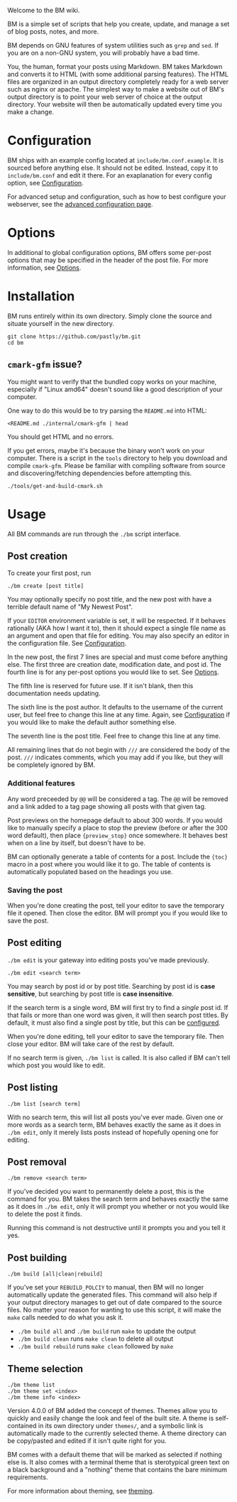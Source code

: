 Welcome to the BM wiki.

BM is a simple set of scripts that help you create, update, and manage a set of
blog posts, notes, and more.

BM depends on GNU features of system utilities such as `grep` and `sed`. If you
are on a non-GNU system, you will probably have a bad time.

You, the human, format your posts using Markdown. BM takes Markdown and converts
it to HTML (with some additional parsing features). The HTML files are organized
in an output directory completely ready for a web server such as nginx or
apache. The simplest way to make a website out of BM's output directory is to
point your web server of choice at the output directory. Your website will then
be automatically updated every time you make a change.

# Configuration

BM ships with an example config located at `include/bm.conf.example`. It is
sourced before anything else. It should not be edited. Instead, copy it to
`include/bm.conf` and edit it there. For an exaplanation for every config
option, see [Configuration](Configuration.md).

For advanced setup and configuration, such as how to best configure your
webserver, see the [advanced configuration page](AdvancedConfiguration.md).
# Options

In additional to global configuration options, BM offers some per-post options
that may be specified in the header of the post file. For more information, see
[Options](Options.md).

# Installation

BM runs entirely within its own directory. Simply clone the source and situate
yourself in the new directory.

    git clone https://github.com/pastly/bm.git
    cd bm

## `cmark-gfm` issue?

You might want to verify that the bundled copy works on your machine,
especially if "Linux amd64" doesn't sound like a good description of your
computer.

One way to do this would be to try parsing the `README.md` into HTML:

    <README.md ./internal/cmark-gfm | head

You should get HTML and no errors.

If you get errors, maybe it's because the binary won't work on your computer.
There is a script in the `tools` directory to help you download and compile
`cmark-gfm`. Please be familiar with compiling software from source and
discovering/fetching dependencies before attempting this.

    ./tools/get-and-build-cmark.sh

# Usage

All BM commands are run through the `./bm` script interface.

## Post creation

To create your first post, run

    ./bm create [post title]

You may optionally specify no post title, and the new post with have a terrible
default name of "My Newest Post".

If your `EDITOR` environment variable is set, it will be respected. If it
behaves rationally (AKA how I want it to), then it should expect a single file
name as an argument and open that file for editing. You may also specify an
editor in the configuration file. See [Configuration](Configuration.md).

In the new post, the first 7 lines are special and must come before anything
else. The first three are creation date, modification date, and post id.
The fourth line is for any per-post options you would like to set. See
[Options](Options.md).

The fifth line is reserved for future use. If it isn't blank, then this
documentation needs updating.

The sixth line is the post author. It defaults to the username of the current
user, but feel free to change this line at any time. Again, see
[Configuration](Configuration.md) if you would like to make the default
author something else.

The seventh line is the post title. Feel free to change this line at any time.

All remaining lines that do not begin with `///` are considered the body of the
post. `///` indicates comments, which you may add if you like, but they will be
completely ignored by BM.

### Additional features

Any word preceeded by `@@` will be considered a tag. The `@@` will be removed
and a link added to a tag page showing all posts with that given tag.

Post previews on the homepage default to about 300 words. If you would like to
manually specify a place to stop the preview (before _or_ after the 300 word
default), then place `{preview_stop}` once somewhere. It behaves best when on a
line by itself, but doesn't have to be.

BM can optionally generate a table of contents for a post. Include the `{toc}`
macro in a post where you would like it to go. The table of contents is
automatically populated based on the headings you use.

### Saving the post

When you're done creating the post, tell your editor to save the temporary file
it opened. Then close the editor. BM will prompt you if you would like to save
the post.

## Post editing

`./bm edit` is your gateway into editing posts you've made previously.

    ./bm edit <search term>

You may search by post id or by post title. Searching by post id is __case
sensitive__, but searching by post title is __case insensitive__.

If the search term is a single word, BM will first try to find a _single_ post
id. If that fails or more than one word was given, it will then search post
titles. By default, it must also find a single post by title, but this can be
[configured](Configuration.md).

When you're done editing, tell your editor to save the temporary file. Then
close your editor. BM will take care of the rest by default.

If no search term is given, `./bm list` is called. It is also called if BM can't
tell which post you would like to edit.

## Post listing

    ./bm list [search term]

With no search term, this will list all posts you've ever made. Given one or
more words as a search term, BM behaves exactly the same as it does in
`./bm edit`, only it merely lists posts instead of hopefully opening one for
editing.

## Post removal

    ./bm remove <search term>

If you've decided you want to permanently delete a post, this is the command for
you. BM takes the search term and behaves exactly the same as it does in `./bm
edit`, only it will prompt you whether or not you would like to delete the post
it finds.

Running this command is not destructive until it prompts you and you tell it
yes.

## Post building

    ./bm build [all|clean|rebuild]

If you've set your `REBUILD_POLCIY` to manual, then BM will no longer
automatically update the generated files. This command will also help if your
output directory manages to get out of date compared to the source files. No
matter your reason for wanting to use this script, it will make the `make`
calls needed to do what you ask it.

- `./bm build all` and `./bm build` run `make` to update the output
- `./bm build clean` runs `make clean` to delete all output
- `./bm build rebuild` runs `make clean` followed by `make`

## Theme selection

    ./bm theme list
    ./bm theme set <index>
    ./bm theme info <index>

Version 4.0.0 of BM added the concept of themes. Themes allow you to quickly and
easily change the look and feel of the built site. A theme is self-contained in
its own directory under `themes/`, and a symbolic link is automatically made to
the currently selected theme. A theme directory can be copy/pasted and edited if
it isn't quite right for you.

BM comes with a default theme that will be marked as selected if nothing else
is. It also comes with a terminal theme that is sterotypical green text on a
black background and a "nothing" theme that contains the bare minimum
requirements.

For more information about theming, see [theming](Theming.md).
